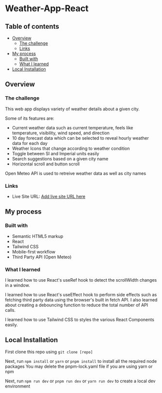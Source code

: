 # Weather-App-React

## Table of contents

- [Overview](#overview)
  - [The challenge](#the-challenge)
  - [Links](#links)
- [My process](#my-process)
  - [Built with](#built-with)
  - [What I learned](#what-i-learned)
- [Local Installation](#local-installation)

## Overview

### The challenge

This web app displays variety of weather details about a given city.

Some of its features are:
- Current weather data such as current temperature, feels like temperature, visibility, wind speed, and direction
- 10 day forecast data which can be selected to reveal hourly weather data for each day
- Weather Icons that change according to weather condition
- Toggle between SI and Imperial units easily
- Search suggestions based on a given city name
- Horizontal scroll and button scroll

Open Meteo API is used to retreive weather data as well as city names

### Links

- Live Site URL: [Add live site URL here]()

## My process

### Built with

- Semantic HTML5 markup
- React
- Tailwind CSS
- Mobile-first workflow
- Third Party API (Open Meteo)

### What I learned

I learned how to use React's useRef hook to detect the scrollWidth changes in a window. 

I learned how to use React's useEffect hook to perform side effects such as fetching third party data using the browser's built in fetch API.
I also learned about creating a debouncing function to reduce the total number of API calls.

I learned how to use Tailwind CSS to styles the various React Components easily. 

## Local Installation

First clone this repo using `git clone [repo]`

Next, run `npm install` or `yarn` or `pnpm install` to install all the required node packages
You may delete the pnpm-lock.yaml file if you are using yarn or npm

Next, run `npm run dev` or `pnpm run dev` or `yarn run dev` to create a local dev environment

